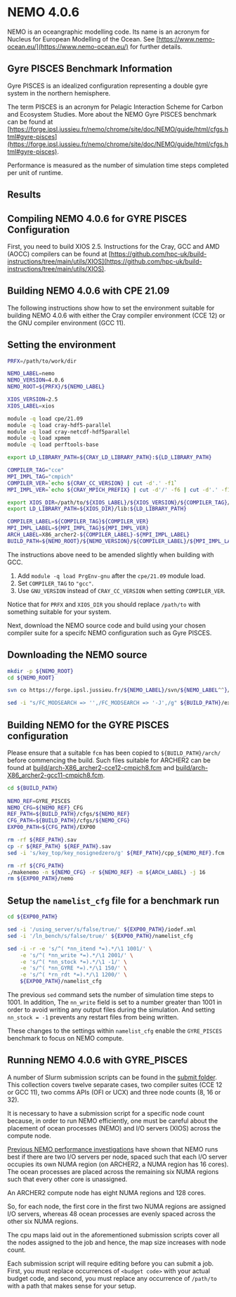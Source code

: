 # NEMO 4.0.6

NEMO is an oceangraphic modelling code. Its name is an acronym for Nucleus for European Modelling of the Ocean.
See [https://www.nemo-ocean.eu/](https://www.nemo-ocean.eu/) for further details.

## Gyre PISCES Benchmark Information

Gyre PISCES is an idealized configuration representing a double gyre system in the northern hemisphere.

The term PISCES is an acronym for Pelagic Interaction Scheme for Carbon and Ecosystem Studies.
More about the NEMO Gyre PISCES benchmark can be found at [https://forge.ipsl.jussieu.fr/nemo/chrome/site/doc/NEMO/guide/html/cfgs.html#gyre-pisces](https://forge.ipsl.jussieu.fr/nemo/chrome/site/doc/NEMO/guide/html/cfgs.html#gyre-pisces).

Performance is measured as the number of simulation time steps completed per unit of runtime.

## Results

## Compiling NEMO 4.0.6 for GYRE PISCES Configuration

First, you need to build XIOS 2.5. Instructions for the Cray, GCC and AMD (AOCC) compilers
can be found at [https://github.com/hpc-uk/build-instructions/tree/main/utils/XIOS](https://github.com/hpc-uk/build-instructions/tree/main/utils/XIOS).


Building NEMO 4.0.6 with CPE 21.09
----------------------------------

The following instructions show how to set the environment suitable for building NEMO 4.0.6
with either the Cray compiler environment (CCE 12) or the GNU compiler environment (GCC 11).

Setting the environment
-----------------------

```bash
PRFX=/path/to/work/dir

NEMO_LABEL=nemo
NEMO_VERSION=4.0.6
NEMO_ROOT=${PRFX}/${NEMO_LABEL}

XIOS_VERSION=2.5
XIOS_LABEL=xios

module -q load cpe/21.09
module -q load cray-hdf5-parallel
module -q load cray-netcdf-hdf5parallel
module -q load xpmem
module -q load perftools-base

export LD_LIBRARY_PATH=${CRAY_LD_LIBRARY_PATH}:${LD_LIBRARY_PATH}

COMPILER_TAG="cce"
MPI_IMPL_TAG="cmpich"
COMPILER_VER=`echo ${CRAY_CC_VERSION} | cut -d'.' -f1`
MPI_IMPL_VER=`echo ${CRAY_MPICH_PREFIX} | cut -d'/' -f6 | cut -d'.' -f1`

export XIOS_DIR=/path/to/${XIOS_LABEL}/${XIOS_VERSION}/${COMPILER_TAG}/${COMPILER_VER}/${MPI_IMPL_TAG}/${MPI_IMPL_VER}
export LD_LIBRARY_PATH=${XIOS_DIR}/lib:${LD_LIBRARY_PATH}

COMPILER_LABEL=${COMPILER_TAG}${COMPILER_VER}
MPI_IMPL_LABEL=${MPI_IMPL_TAG}${MPI_IMPL_VER}
ARCH_LABEL=X86_archer2-${COMPILER_LABEL}-${MPI_IMPL_LABEL}
BUILD_PATH=${NEMO_ROOT}/${NEMO_VERSION}/${COMPILER_LABEL}/${MPI_IMPL_LABEL}
```

The instructions above need to be amended slightly when building with GCC.
1. Add ``module -q load PrgEnv-gnu`` after the ``cpe/21.09`` module load.
2. Set ``COMPILER_TAG`` to ``"gcc"``.
3. Use ``GNU_VERSION`` instead of ``CRAY_CC_VERSION`` when setting ``COMPILER_VER``.

Notice that for ``PRFX`` and  ``XIOS_DIR`` you should replace ``/path/to`` with something
suitable for your system.

Next, download the NEMO source code and build using your chosen compiler suite for
a specifc NEMO configuration such as Gyre PISCES.

Downloading the NEMO source
---------------------------

```bash
mkdir -p ${NEMO_ROOT}
cd ${NEMO_ROOT}

svn co https://forge.ipsl.jussieu.fr/${NEMO_LABEL}/svn/${NEMO_LABEL^^}/releases/r${NEMO_VERSION:0:3}/r${NEMO_VERSION} ${BUILD_PATH}

sed -i "s/FC_MODSEARCH => '',/FC_MODSEARCH => '-J',/g" ${BUILD_PATH}/ext/FCM/lib/Fcm/Config.pm
```

Building NEMO for the GYRE PISCES configuration
-----------------------------------------------

Please ensure that a suitable ``fcm`` has been copied to ``${BUILD_PATH}/arch/``
before commencing the build. Such files suitable for ARCHER2 can be found
at [build/arch-X86_archer2-cce12-cmpich8.fcm](build/arch-X86_archer2-cce12-cmpich8.fcm) and [build/arch-X86_archer2-gcc11-cmpich8.fcm](build/arch-X86_archer2-gcc11-cmpich8.fcm).

```bash
cd ${BUILD_PATH}
  
NEMO_REF=GYRE_PISCES
NEMO_CFG=${NEMO_REF}_CFG
REF_PATH=${BUILD_PATH}/cfgs/${NEMO_REF}
CFG_PATH=${BUILD_PATH}/cfgs/${NEMO_CFG}
EXP00_PATH=${CFG_PATH}/EXP00

rm -rf ${REF_PATH}.sav
cp -r ${REF_PATH} ${REF_PATH}.sav
sed -i 's/key_top/key_nosignedzero/g' ${REF_PATH}/cpp_${NEMO_REF}.fcm

rm -rf ${CFG_PATH}
./makenemo -n ${NEMO_CFG} -r ${NEMO_REF} -m ${ARCH_LABEL} -j 16
rm ${EXP00_PATH}/nemo
```

Setup the ``namelist_cfg`` file for a benchmark run
---------------------------------------------------

```bash
cd ${EXP00_PATH}

sed -i '/using_server/s/false/true/' ${EXP00_PATH}/iodef.xml
sed -i '/ln_bench/s/false/true/' ${EXP00_PATH}/namelist_cfg

sed -i -r -e 's/^( *nn_itend *=).*/\1 1001/' \
    -e 's/^( *nn_write *=).*/\1 2001/' \
    -e 's/^( *nn_stock *=).*/\1 -1/' \
    -e 's/^( *nn_GYRE *=).*/\1 150/' \
    -e 's/^( *rn_rdt *=).*/\1 1200/' \
    ${EXP00_PATH}/namelist_cfg
```

The previous ``sed`` command sets the number of simulation time steps to 1001.
In addition, The ``nn_write`` field is set to a number greater than 1001 in order to 
avoid writing any output files during the simulation. And setting ``nn_stock = -1``
prevents any restart files from being written.

These changes to the settings within ``namelist_cfg`` enable the ``GYRE_PISCES``
benchmark to focus on NEMO compute.


Running NEMO 4.0.6 with GYRE_PISCES
-----------------------------------

A number of Slurm submission scripts can be found in the [submit folder](submit/).
This collection covers twelve separate cases, two compiler suites (CCE 12 or GCC 11),
two comms APIs (OFI or UCX) and three node counts (8, 16 or 32).

It is necessary to have a submission script for a specific node count because,
in order to run NEMO efficiently, one must be careful about the placement
of ocean processes (NEMO) and I/O servers (XIOS) across the compute node.

[Previous NEMO performance investigations](https://docs.archer2.ac.uk/research-software/nemo/nemo/#a-performance-investigation) have shown that NEMO runs best if there
are two I/O servers per node, spaced such that each I/O server occupies its
own NUMA region (on ARCHER2, a NUMA region has 16 cores). The ocean
processes are placed across the remaining six NUMA regions such that every
other core is unassigned.

An ARCHER2 compute node has eight NUMA regions and 128 cores.

So, for each node, the first core in the first two NUMA regions are assigned
I/O servers, whereas 48 ocean processes are evenly spaced across the other
six NUMA regions.

The cpu maps laid out in the aforementioned submission scripts cover all
the nodes assigned to the job and hence, the map size increases with node
count.

Each submission script will require editing before you can submit a job.
First, you must replace occurrences of ``<budget code>`` with your actual
budget code, and second, you must replace any occurrence of ``/path/to`` with
a path that makes sense for your setup.
